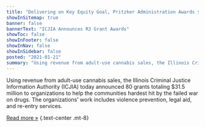 ```yaml
---
title: "Delivering on Key Equity Goal, Pritzker Administration Awards $31.5 Million in First Ever Restore, Reinvest, and Renew Program Grants to Organizations Across the State"
showInSitemap: true
banner: false
bannerText: "ICJIA Announces R3 Grant Awards"
showToc: false
showInFooter: false
showInNav: false
showInSidebar: false
posted: "2021-01-21"
summary: "Using revenue from adult-use cannabis sales, the Illinois Criminal Justice Information Authority (ICJIA) today announced 80 grants totaling $31.5 million to organizations to help the communities hardest hit by the failed war on drugs. The organizations’ work includes violence prevention, legal aid, and re-entry services."
---
```


Using revenue from adult-use cannabis sales, the Illinois Criminal Justice Information Authority (ICJIA) today announced 80 grants totaling $31.5 million to organizations to help the communities hardest hit by the failed war on drugs. The organizations’ work includes violence prevention, legal aid, and re-entry services.

[Read more &raquo;](01.21.21_ICJIA_R3_Grants_Release_Final.pdf) {.text-center .mt-8}
